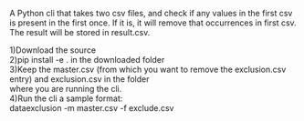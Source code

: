 A Python cli that takes two csv files, and check if any values in the first csv is present in the first once. If it is, it will remove that occurrences in first csv. The result will be stored in result.csv.

1)Download the source <br>
2)pip install -e . in the downloaded folder <br>
3)Keep the master.csv (from which you want to remove the exclusion.csv entry) and exclusion.csv in the folder <br>
where you are running the cli. <br>
4)Run the cli a sample format: <br>
dataexclusion -m master.csv -f exclude.csv

